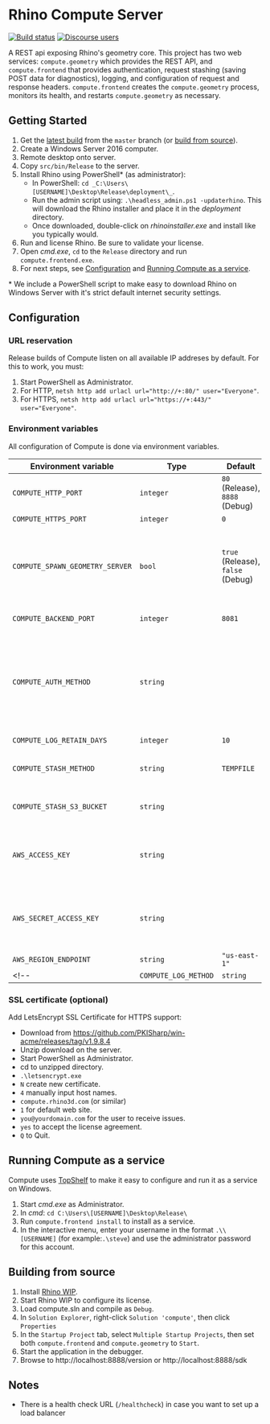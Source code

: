 # Rhino Compute Server

[![Build status](https://ci.appveyor.com/api/projects/status/unmnwi57we5nvnfi/branch/master?svg=true)](https://ci.appveyor.com/project/mcneel/compute-rhino3d/branch/master) [![Discourse users](https://img.shields.io/discourse/https/discourse.mcneel.com/users.svg)](https://discourse.mcneel.com/c/serengeti/compute-rhino3d)

A REST api exposing Rhino's geometry core. This project has two web services: `compute.geometry` which provides the REST API, and `compute.frontend` that provides authentication, request stashing (saving POST data for diagnostics), logging, and configuration of request and response headers. `compute.frontend` creates the `compute.geometry` process, monitors its health, and restarts `compute.geometry` as necessary.


## Getting Started

1. Get the [latest build](https://ci.appveyor.com/project/mcneel/compute-rhino3d/branch/master/artifacts) from the `master` branch (or [build from source](#building-from-source)).
1. Create a Windows Server 2016 computer.
1. Remote desktop onto server.
1. Copy `src/bin/Release` to the server.
1. Install Rhino using PowerShell\* (as administrator):
    - In PowerShell: `cd _C:\Users\[USERNAME]\Desktop\Release\deployment\_`.
    - Run the admin script using: `.\headless_admin.ps1 -updaterhino`.  This will download the Rhino installer and place it in the _deployment_ directory.
    - Once downloaded, double-click on _rhinoinstaller.exe_ and install like you typically would.
1. Run and license Rhino. Be sure to validate your license.
1. Open _cmd.exe_, `cd` to the `Release` directory and run `compute.frontend.exe`.
1. For next steps, see [Configuration](#configuration) and [Running Compute as a service](#running-compute-as-a-service).

\* We include a PowerShell script to make easy to download Rhino on Windows Server with it's strict default internet security settings.


## Configuration

### URL reservation

Release builds of Compute listen on all available IP addreses by default. For this to work, you must:

1. Start PowerShell as Administrator.
1. For HTTP, `netsh http add urlacl url="http://+:80/" user="Everyone"`.
1. For HTTPS, `netsh http add urlacl url="https://+:443/" user="Everyone"`.

### Environment variables

All configuration of Compute is done via environment variables.

| Environment variable | Type | Default | Description |
| -------------------- | ---- | ------- | ----------- |
| `COMPUTE_HTTP_PORT` | `integer` | `80` (Release), `8888` (Debug) | Port to run HTTP server |
| `COMPUTE_HTTPS_PORT` | `integer` | `0` | Port to run HTTPS server |
| `COMPUTE_SPAWN_GEOMETRY_SERVER` | `bool` | `true` (Release), `false` (Debug) | When True, `compute.frontend` will spawn `compute.geometry` at http://localhost on port `COMPUTE_BACKEND_PORT`. Defaults to `false` in Debug so that you can run both `compute.geometry` and `compute.frontend` in the debugger. Configure this in `Solution > Properties > Startup Project`. |
| `COMPUTE_BACKEND_PORT` | `integer` | `8081` | Sets the TCP port where `compute.geometry` runs. |
| `COMPUTE_AUTH_METHOD` | `string` | | `RHINO_ACCOUNT`: Enables authentication via Rhino Accounts OAuth2 Token. Get your token at https://www.rhino3d.com/compute/login and pass it using a Bearer Authentication header in your HTTP request: `Authorization: Bearer <YOUR TOKEN>`.<br>`API_KEY`: Enables athentication via simple API key that looks like an email address. |
| `COMPUTE_LOG_RETAIN_DAYS` | `integer` | `10` | Delete log files after 10 days. |
| `COMPUTE_STASH_METHOD` | `string` | `TEMPFILE` | `TEMPFILE`: Enables stashing POST input data to a temp file.<br>`AMAZONS3`: Enables stashing POST input data to an Amazon S3 bucket. |
| `COMPUTE_STASH_S3_BUCKET` | `string` | | Name of the Amazon S3 bucket where POST input data should be stashed. Requires `COMPUTE_STASH_METHOD=AMAZONS3` |
| `AWS_ACCESS_KEY` | `string` | | Amazon Web Services Access Key for your account. If compute is running on EC2, consider using [EC2 Instance Profiles](https://docs.aws.amazon.com/IAM/latest/UserGuide/id_roles_use_switch-role-ec2_instance-profiles.html); Compute will find and use your credentials so they don't need to be on your instance. |
| `AWS_SECRET_ACCESS_KEY` | `string` | | Amazon Web Services Secrete Access Key for your account. If compute is running on EC2, consider using [EC2 Instance Profiles](https://docs.aws.amazon.com/IAM/latest/UserGuide/id_roles_use_switch-role-ec2_instance-profiles.html); Compute will find and use your credentials so they don't need to be on your instance. |
| `AWS_REGION_ENDPOINT` | `string` | `"us-east-1"` | Amazon Web Services [Region Endpoint](https://docs.aws.amazon.com/general/latest/gr/rande.html) |
<!-- | `COMPUTE_LOG_METHOD` | `string` | `TEMPFILE` | `TEMPFILE`: Enables logging to the temp directory. | -->

### SSL certificate (optional)

Add LetsEncrypt SSL Certificate for HTTPS support:

- Download from https://github.com/PKISharp/win-acme/releases/tag/v1.9.8.4
- Unzip download on the server.
- Start PowerShell as Administrator.
- cd to unzipped directory.
- `.\letsencrypt.exe`
- `N` create new certificate.
- `4` manually input host names.
- `compute.rhino3d.com` (or similar)
- `1` for default web site.
- `you@yourdomain.com` for the user to receive issues.
- `yes` to accept the license agreement.
- `Q` to Quit.


## Running Compute as a service

Compute uses [TopShelf](https://github.com/topshelf/topshelf) to make it easy to configure and run it as a service on Windows.

1. Start _cmd.exe_ as Administrator.
1. In _cmd_: `cd C:\Users\[USERNAME]\Desktop\Release\`
1. Run `compute.frontend install` to install as a service.
1. In the interactive menu, enter your username in the format `.\\[USERNAME]` (for example:`.\steve`) and use the administrator password for this account.


## Building from source

1. Install [Rhino WIP](https://www.rhino3d.com/download/rhino-for-windows/wip).
1. Start Rhino WIP to configure its license.
1. Load compute.sln and compile as `Debug`.
1. In `Solution Explorer`, right-click `Solution 'compute'`, then click `Properties`
1. In the `Startup Project` tab, select `Multiple Startup Projects`, then set both `compute.frontend` and `compute.geometry` to `Start`.
1. Start the application in the debugger.
1. Browse to http://localhost:8888/version or http://localhost:8888/sdk


## Notes

- There is a health check URL (`/healthcheck`) in case you want to set up a load balancer
